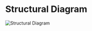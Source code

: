 # Structural Diagram

![Structural Diagram](https://user-images.githubusercontent.com/82401251/152645835-330e01d6-5499-432d-93a1-2921a0110598.png)

